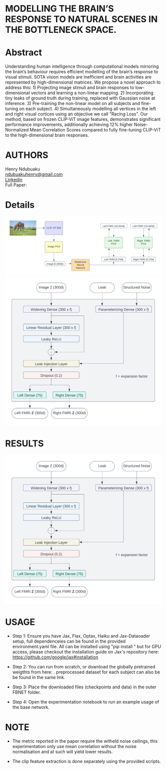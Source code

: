 # MODELLING THE BRAIN’S RESPONSE TO NATURAL SCENES IN THE BOTTLENECK SPACE.

# Abstract 
Understanding human intelligence through computational models mirroring the brain’s behaviour requires efficient modelling of the brain’s response to visual stimuli. SOTA vision models are inefficient and brain activities are represented by high-dimensional matrices. We propose a novel approach to address this: 1) Projecting image stimuli and brain responses to low-dimensional vectors and learning a non-linear mapping. 2) Incorporating tiny leaks of ground truth during training, replaced with Gaussian noise at inference. 3) Pre-training the non-linear model on all subjects and fine-tuning on each subject. 4) Simultaneously modelling all vertices in the left and right visual cortices using an objective we call "Racing Loss". Our method, based on frozen CLIP-ViT image features, demonstrates significant performance improvements, additionally achieving 12% higher Noise-Normalized Mean Correlation Scores compared to fully fine-tuning CLIP-ViT to the high-dimensional brain responses.

# AUTHORS
Henry Ndubuaku\
ndubuakuhenry@gmail.com\
[Linkedin](https://www.linkedin.com/in/henry-ndubuaku-7b6350b8/)\
Full Paper: 

# Details
![Alt text](/images/bottleneck.png "Diagram")
![Alt text](/images/network.png "Diagram")

# RESULTS
![Alt text](/images/network.png "Diagram")

# USAGE
* Step 1: Ensure you have Jax, Flax, Optax, Haiku and Jax-Dataoader setup, full dependenceies can be found in the provided environment.yaml file. All can be installed using "pip install <package-name>" but for GPU access, please checkout the installation guide on Jax's repository here: https://github.com/google/jax#installation

* Step 2: You can run from scratch, or download the globally pretrained weigthts from here: . preprocessed dataset for each subject can also be be found in the same link.

* Step 3: Place the downloaded files (checkpoints and data) in the outer FBNET folder.

* Step 4: Open the experimentation notebook to run an example usage of the base network.

# NOTE
* The metric reported in the paper require the witheld noise ceilings, this experimentation only use mean correlation without the noise normalisation and at such will yield lower results.

* The clip feature extraction is done separately using the provided scripts.